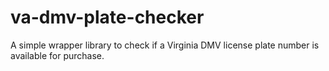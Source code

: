 # va-dmv-plate-checker
A simple wrapper library to check if a Virginia DMV license plate number is available for purchase.
